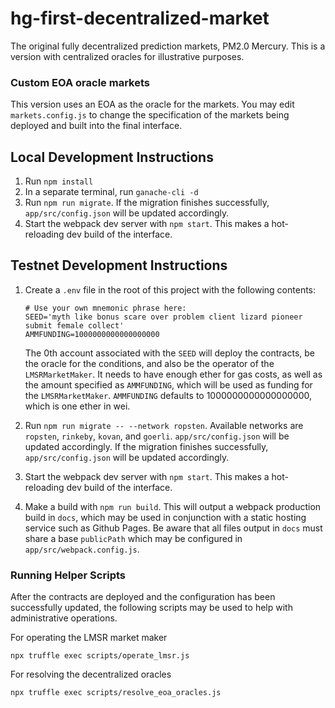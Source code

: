 # hg-first-decentralized-market
The original fully decentralized prediction markets, PM2.0 Mercury. This is a version with centralized oracles for illustrative purposes.

### Custom EOA oracle markets

This version uses an EOA as the oracle for the markets. You may edit `markets.config.js` to change the specification of the markets being deployed and built into the final interface.

## Local Development Instructions

1. Run `npm install`
2. In a separate terminal, run `ganache-cli -d`
3. Run `npm run migrate`. If the migration finishes successfully, `app/src/config.json` will be updated accordingly.
4. Start the webpack dev server with `npm start`. This makes a hot-reloading dev build of the interface.

## Testnet Development Instructions

1. Create a `.env` file in the root of this project with the following contents:

   ```
   # Use your own mnemonic phrase here:
   SEED='myth like bonus scare over problem client lizard pioneer submit female collect'
   AMMFUNDING=1000000000000000000
   ```

   The 0th account associated with the `SEED` will deploy the contracts, be the oracle for the conditions, and also be the operator of the `LMSRMarketMaker`. It needs to have enough ether for gas costs, as well as the amount specified as `AMMFUNDING`, which will be used as funding for the `LMSRMarketMaker`. `AMMFUNDING` defaults to 1000000000000000000, which is one ether in wei.

2. Run `npm run migrate -- --network ropsten`. Available networks are `ropsten`, `rinkeby`, `kovan`, and `goerli`. `app/src/config.json` will be updated accordingly. If the migration finishes successfully, `app/src/config.json` will be updated accordingly.

3. Start the webpack dev server with `npm start`. This makes a hot-reloading dev build of the interface.

4. Make a build with `npm run build`. This will output a webpack production build in `docs`, which may be used in conjunction with a static hosting service such as Github Pages. Be aware that all files output in `docs` must share a base `publicPath` which may be configured in `app/src/webpack.config.js`.

### Running Helper Scripts

After the contracts are deployed and the configuration has been successfully updated, the following scripts may be used to help with administrative operations.

For operating the LMSR market maker

    npx truffle exec scripts/operate_lmsr.js

For resolving the decentralized oracles

    npx truffle exec scripts/resolve_eoa_oracles.js
